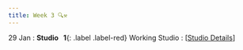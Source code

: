 ```yaml
---
title: Week 3 🔍⚒️ 
---
```


29 Jan
: **Studio &nbsp; 1**{: .label .label-red} Working Studio
  : [[Studio Details](https://xiaoganghe.github.io/InVEST-Cities-in-Nature/studio/studio-1)] 

